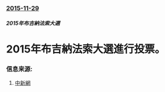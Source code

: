 ### [2015-11-29](/news/2015/11/29/index.md)

##### 2015年布吉納法索大選
# 2015年布吉納法索大選進行投票。 




### 信息来源:

1. [中新網](http://www.chinanews.com/gj/2015/11-30/7648759.shtml)
